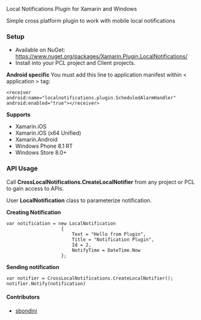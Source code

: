 Local Notifications Plugin for Xamarin and Windows

Simple cross platform plugin to work with mobile local notifications

### Setup
* Available on NuGet: https://www.nuget.org/packages/Xamarin.Plugin.LocalNotifications/
* Install into your PCL project and Client projects.

**Android specific** You must add this line to application manifest within < application > tag:
```
<receiver android:name="localnotifications.plugin.ScheduledAlarmHandler" android:enabled="true"></receiver>
```

**Supports**
* Xamarin.iOS
* Xamarin.iOS (x64 Unified)
* Xamarin.Android
* Windows Phone 8.1 RT
* Windows Store 8.0+

### API Usage

Call **CrossLocalNotifications.CreateLocalNotifier** from any project or PCL to gain access to APIs.

User **LocalNotification** class to parameterize notification.

**Creating Notification**
```
var notification = new LocalNotification
					{
						Text = "Hello from Plugin",
						Title = "Notification Plugin",
						Id = 2,
						NotifyTime = DateTime.Now
					};
```

**Sending notification**
```
var notifier = CrossLocalNotifications.CreateLocalNotifier();
notifier.Notify(notification)
```

#### Contributors
* [sbondini](https://github.com/sbondini)
